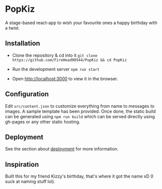 # PopKiz

A stage-based react-app to wish your favourite ones a happy birthday with a twist.

## Installation

- Clone the repository & cd into it
`git clone https://github.com/FireHead90544/PopKiz && cd PopKiz`

- Run the development server
`npm run start`

- Open [http://localhost:3000](http://localhost:3000) to view it in the browser.

## Configuration

Edit `src/content.json` to customize everything from name to messages to images. A sample template has been provided. Once done, the static build can be generated using `npm run build` which can be served directly using gh-pages or any other static hosting.

## Deployment

See the section about [deployment](https://facebook.github.io/create-react-app/docs/deployment) for more information.

## Inspiration

Built this for my friend Kizzy's birthday, that's where it got the name xD (I suck at naming stuff lol).
